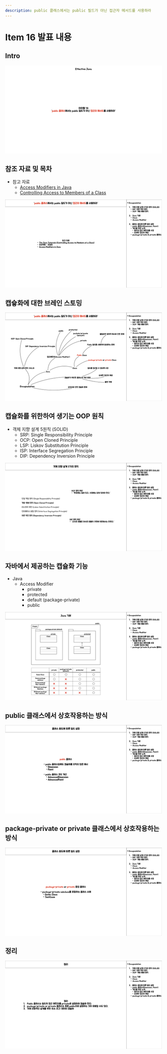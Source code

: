 ```yaml
---
description: public 클래스에서는 public 필드가 아닌 접근자 메서드를 사용하라
---
```


# Item 16 발표 내용

## Intro

![intro](/java/effactive/item16/images/item16.001.png)

## 참조 자료 및 목차

- 참고 자료
	- [Access Modifiers in Java](https://www.baeldung.com/java-access-modifiers)
	- [Controlling Access to Members of a Class](https://docs.oracle.com/javase/tutorial/java/javaOO/accesscontrol.html)
	
![reference](/java/effactive/item16/images/item16.002.png)

## 캡슣화에 대한 브레인 스토밍

![Object Oriented Principle](/java/effactive/item16/images/item16.003.png)

## 캡슐화를 위한하여 생기는 OOP 원칙

- 객체 지향 설계 5원칙 (SOLID)
	- SRP: Single Responsibility Principle
	- OCP: Open Cloned Principle
	- LSP: Liskov Substitution Principle
	- ISP: Interface Segregation Principle
	- DIP: Dependency Inversion Principle
	
![캡슐화와 연관된 OOP 원칙](/java/effactive/item16/images/item16.004.png)


## 자바에서 제공하는 캡슐화 기능

- Java
	- Access Modifier
		- private
		- protected
		- default (package-private)
		- public
	
![Access Modifier](/java/effactive/item16/images/item16.005.png)


## public 클래스에서 상호작용하는 방식

![public 클래스](/java/effactive/item16/images/item16.006.png)

## package-private or private 클래스에서 상호작용하는 방식

![package-private or private 클래스](/java/effactive/item16/images/item16.007.png)

## 정리

![정리](/java/effactive/item16/images/item16.008.png)
